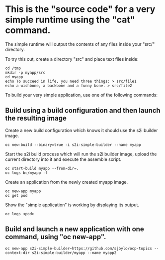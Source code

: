 # This is the "source code" for a very simple runtime using the "cat" command. 

The simple runtime will output the contents of any files inside your "src/" directory. 

To try this out, create a directory "src" and place text files inside:

```
cd /tmp
mkdir -p myapp/src
cd myapp
echo To succeed in life, you need three things: > src/file1
echo a wishbone, a backbone and a funny bone. > src/file2
```

To build your very simple application, use one of the following commands:

## Build using a build configuration and then launch the resulting image 

Create a new build configuration which knows it should use the s2i builder image.

```
oc new-build --binary=true -i s2i-simple-builder --name myapp 
```

Start the s2i build process which will run the s2i builder image, upload the current directory into it and execute the assemble script. 

```
oc start-build myapp --from-dir=.       
oc logs bc/myapp -f
```

Create an application from the newly created myapp image.

```
oc new-app myapp
oc get pod
```

Show the "simple application" is working by displaying its output. 

```
oc logs <pod>
```

## Build and launch a new application with one command, using "oc new-app".

```
oc new-app s2i-simple-builder~https://github.com/sjbylo/ocp-topics --context-dir s2i-simple-builder/myapp --name myapp2
```


